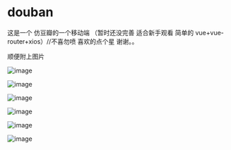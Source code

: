 # douban


这是一个 仿豆瓣的一个移动端 （暂时还没完善  适合新手观看  简单的 vue+vue-router+xios）//不喜勿喷 喜欢的点个星 谢谢。。


顺便附上图片

![image](https://github.com/ClarkKentChen/douban/blob/master/my-project/images/1.png)

![image](https://github.com/ClarkKentChen/douban/blob/master/my-project/images/2.png)


![image](https://github.com/ClarkKentChen/douban/blob/master/my-project/images/3.png)


![image](https://github.com/ClarkKentChen/douban/blob/master/my-project/images/4.png)


![image](https://github.com/ClarkKentChen/douban/blob/master/my-project/images/5.png)


![image](https://github.com/ClarkKentChen/douban/blob/master/my-project/images/7.png)
